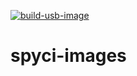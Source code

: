 [![build-usb-image](https://github.com/icydigital/spyci-images/workflows/build-usb-image/badge.svg)](https://github.com/icydigital/spyci-images/actions/workflows/build-usb-image.yml)

# spyci-images
